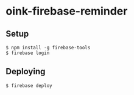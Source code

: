 # oink-firebase-reminder

## Setup

```
$ npm install -g firebase-tools
$ firebase login
```

## Deploying

```
$ firebase deploy
```
